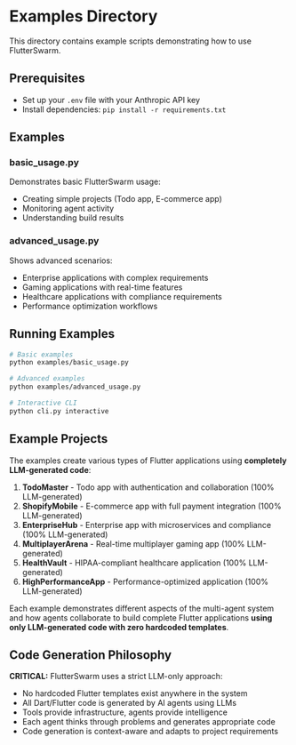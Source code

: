 # Examples Directory

This directory contains example scripts demonstrating how to use FlutterSwarm.

## Prerequisites

- Set up your `.env` file with your Anthropic API key
- Install dependencies: `pip install -r requirements.txt`

## Examples

### basic_usage.py
Demonstrates basic FlutterSwarm usage:
- Creating simple projects (Todo app, E-commerce app)
- Monitoring agent activity
- Understanding build results

### advanced_usage.py  
Shows advanced scenarios:
- Enterprise applications with complex requirements
- Gaming applications with real-time features
- Healthcare applications with compliance requirements
- Performance optimization workflows

## Running Examples

```bash
# Basic examples
python examples/basic_usage.py

# Advanced examples  
python examples/advanced_usage.py

# Interactive CLI
python cli.py interactive
```

## Example Projects

The examples create various types of Flutter applications using **completely LLM-generated code**:

1. **TodoMaster** - Todo app with authentication and collaboration (100% LLM-generated)
2. **ShopifyMobile** - E-commerce app with full payment integration (100% LLM-generated)
3. **EnterpriseHub** - Enterprise app with microservices and compliance (100% LLM-generated)
4. **MultiplayerArena** - Real-time multiplayer gaming app (100% LLM-generated)
5. **HealthVault** - HIPAA-compliant healthcare application (100% LLM-generated)
6. **HighPerformanceApp** - Performance-optimized application (100% LLM-generated)

Each example demonstrates different aspects of the multi-agent system and how agents collaborate to build complete Flutter applications **using only LLM-generated code with zero hardcoded templates**.

## Code Generation Philosophy

**CRITICAL:** FlutterSwarm uses a strict LLM-only approach:
- No hardcoded Flutter templates exist anywhere in the system
- All Dart/Flutter code is generated by AI agents using LLMs
- Tools provide infrastructure, agents provide intelligence
- Each agent thinks through problems and generates appropriate code
- Code generation is context-aware and adapts to project requirements
